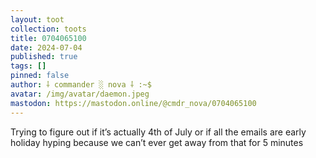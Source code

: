 ```yaml
---
layout: toot
collection: toots
title: 0704065100
date: 2024-07-04
published: true
tags: []
pinned: false
author: ⸸ commander ░ nova ⸸ :~$
avatar: /img/avatar/daemon.jpeg
mastodon: https://mastodon.online/@cmdr_nova/0704065100
---
```


Trying to figure out if it’s actually 4th of July or if all the emails are early holiday hyping because we can’t ever get away from that for 5 minutes
